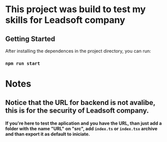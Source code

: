 # This project was build to test my skills for Leadsoft company
## Getting Started 

After installing the dependences in the project directory, you can run:
### `npm run start`
# Notes
## Notice that the URL for backend is not avalibe, this is for the security of Leadsoft company.
#### If you're here to test the aplication and you have the URL, than just add a folder with the name "URL" on "src", add `index.ts` or `index.tsx` archive and than export it as default  to iniciate. 
